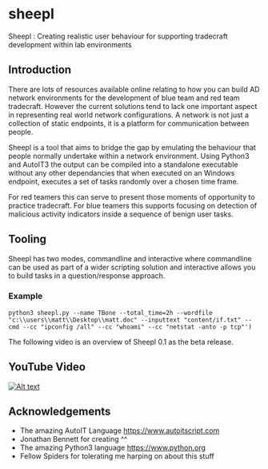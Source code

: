 # sheepl
Sheepl : Creating realistic user behaviour for supporting tradecraft development within lab environments

## Introduction
There are lots of resources available online relating to how you can build AD network environments for the development of blue team and red team tradecraft. However the current solutions tend to lack one important aspect in representing real world network configurations. A network is not just a collection of static endpoints, it is a platform for communication between people.

Sheepl is a tool that aims to bridge the gap by emulating the behaviour that people normally undertake within a network environment. Using Python3 and AutoIT3 the output can be compiled into a standalone executable without any other dependancies that when executed on an Windows endpoint, executes a set of tasks randomly over a chosen time frame.

For red teamers this can serve to present those moments of opportunity to practice tradecraft.
For blue teamers this supports focusing on detection of malicious activity indicators inside a sequence of benign user tasks.


## Tooling
Sheepl has two modes, commandline and interactive where commandline can be used as part of a wider scripting solution and interactive allows you to build tasks in a question/response approach.

### Example

```
python3 sheepl.py --name TBone --total_time=2h --wordfile "c:\\users\\matt\\Desktop\\matt.doc" --inputtext "content/if.txt" --cmd --cc "ipconfig /all" --cc "whoami" --cc "netstat -anto -p tcp"')
```

The following video is an overview of Sheepl 0.1 as the beta release.

## YouTube Video

[![Alt text](https://img.youtube.com/vi/OQdulPd97y4/0.jpg)](https://www.youtube.com/watch?v=OQdulPd97y4)


## Acknowledgements
* The amazing AutoIT Language https://www.autoitscript.com
* Jonathan Bennett for creating ^^
* The amazing Python3 language https://www.python.org
* Fellow Spiders for tolerating me harping on about this stuff
